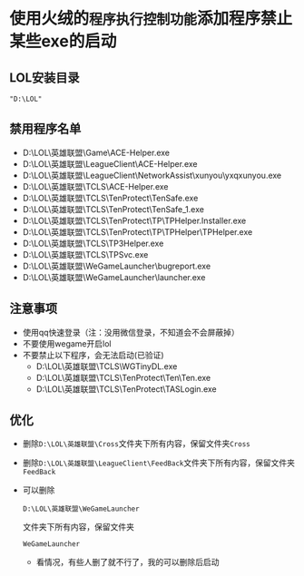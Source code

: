 # 使用火绒的`程序执行控制功能`添加程序禁止某些exe的启动

## LOL安装目录

```
"D:\LOL"
```

## 禁用程序名单

- D:\LOL\英雄联盟\Game\ACE-Helper.exe
- D:\LOL\英雄联盟\LeagueClient\ACE-Helper.exe
- D:\LOL\英雄联盟\LeagueClient\NetworkAssist\xunyou\yxqxunyou.exe
- D:\LOL\英雄联盟\TCLS\ACE-Helper.exe
- D:\LOL\英雄联盟\TCLS\TenProtect\TenSafe.exe
- D:\LOL\英雄联盟\TCLS\TenProtect\TenSafe_1.exe
- D:\LOL\英雄联盟\TCLS\TenProtect\TP\TPHelper.Installer.exe
- D:\LOL\英雄联盟\TCLS\TenProtect\TP\TPHelper\TPHelper.exe
- D:\LOL\英雄联盟\TCLS\TP3Helper.exe
- D:\LOL\英雄联盟\TCLS\TPSvc.exe
- D:\LOL\英雄联盟\WeGameLauncher\bugreport.exe
- D:\LOL\英雄联盟\WeGameLauncher\launcher.exe

## 注意事项

- 使用qq快速登录（注：没用微信登录，不知道会不会屏蔽掉）
- 不要使用wegame开启lol
- 不要禁止以下程序，会无法启动(已验证)
    - D:\LOL\英雄联盟\TCLS\WGTinyDL.exe
    - D:\LOL\英雄联盟\TCLS\TenProtect\Ten\Ten.exe
    - D:\LOL\英雄联盟\TCLS\TenProtect\TASLogin.exe

## 优化

- 删除`D:\LOL\英雄联盟\Cross`文件夹下所有内容，保留文件夹`Cross`

- 删除`D:\LOL\英雄联盟\LeagueClient\FeedBack`文件夹下所有内容，保留文件夹`FeedBack`

- 可以删除

    ```
    D:\LOL\英雄联盟\WeGameLauncher
    ```

    文件夹下所有内容，保留文件夹

    ```
    WeGameLauncher
    ```

    - 看情况，有些人删了就不行了，我的可以删除后启动